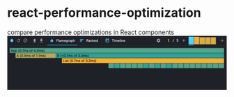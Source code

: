# react-performance-optimization

compare performance optimizations in React components
![compare performance in default state](default.png)